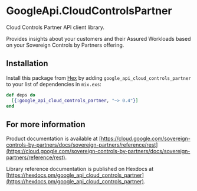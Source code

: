 # GoogleApi.CloudControlsPartner

Cloud Controls Partner API client library.

Provides insights about your customers and their Assured Workloads based on your Sovereign Controls by Partners offering.

## Installation

Install this package from [Hex](https://hex.pm) by adding
`google_api_cloud_controls_partner` to your list of dependencies in `mix.exs`:

```elixir
def deps do
  [{:google_api_cloud_controls_partner, "~> 0.4"}]
end
```

## For more information

Product documentation is available at [https://cloud.google.com/sovereign-controls-by-partners/docs/sovereign-partners/reference/rest](https://cloud.google.com/sovereign-controls-by-partners/docs/sovereign-partners/reference/rest).

Library reference documentation is published on Hexdocs at
[https://hexdocs.pm/google_api_cloud_controls_partner](https://hexdocs.pm/google_api_cloud_controls_partner).
